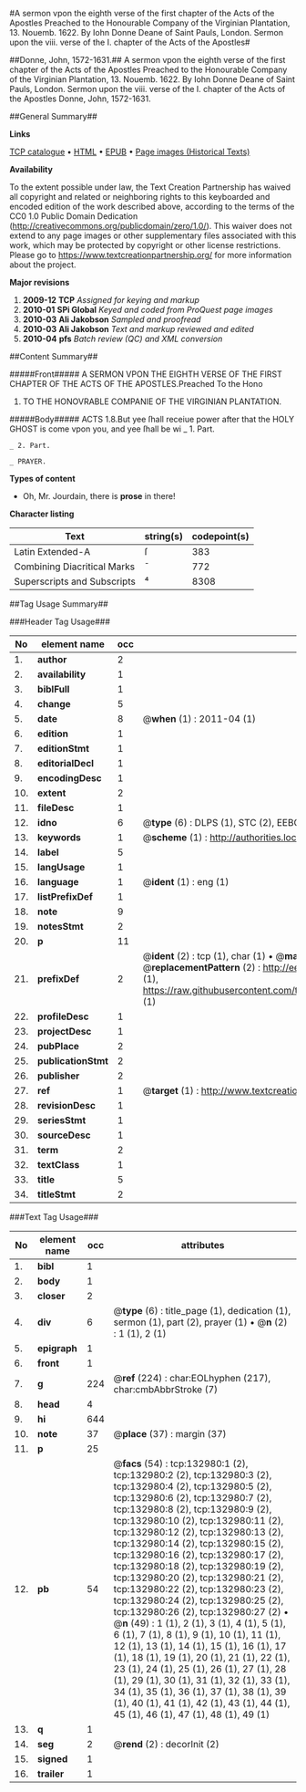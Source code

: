 #A sermon vpon the eighth verse of the first chapter of the Acts of the Apostles Preached to the Honourable Company of the Virginian Plantation, 13. Nouemb. 1622. By Iohn Donne Deane of Saint Pauls, London. Sermon upon the viii. verse of the I. chapter of the Acts of the Apostles#

##Donne, John, 1572-1631.##
A sermon vpon the eighth verse of the first chapter of the Acts of the Apostles Preached to the Honourable Company of the Virginian Plantation, 13. Nouemb. 1622. By Iohn Donne Deane of Saint Pauls, London.
Sermon upon the viii. verse of the I. chapter of the Acts of the Apostles
Donne, John, 1572-1631.

##General Summary##

**Links**

[TCP catalogue](http://www.ota.ox.ac.uk/tcp/)  • 
[HTML](http://tei.it.ox.ac.uk/tcp/Texts-HTML/free/A73/A73849.html)  • 
[EPUB](http://tei.it.ox.ac.uk/tcp/Texts-EPUB/free/A73/A73849.epub) • 
[Page images (Historical Texts)](https://historicaltexts.jisc.ac.uk/eebo-99898417e)

**Availability**

To the extent possible under law, the Text Creation Partnership has waived all copyright and related or neighboring rights to this keyboarded and encoded edition of the work described above, according to the terms of the CC0 1.0 Public Domain Dedication (http://creativecommons.org/publicdomain/zero/1.0/). This waiver does not extend to any page images or other supplementary files associated with this work, which may be protected by copyright or other license restrictions. Please go to https://www.textcreationpartnership.org/ for more information about the project.

**Major revisions**

1. __2009-12__ __TCP__ *Assigned for keying and markup*
1. __2010-01__ __SPi Global__ *Keyed and coded from ProQuest page images*
1. __2010-03__ __Ali Jakobson__ *Sampled and proofread*
1. __2010-03__ __Ali Jakobson__ *Text and markup reviewed and edited*
1. __2010-04__ __pfs__ *Batch review (QC) and XML conversion*

##Content Summary##

#####Front#####
A SERMON VPON THE EIGHTH VERSE OF THE FIRST CHAPTER OF THE ACTS OF THE APOSTLES.Preached To the Hono
1. TO THE HONOVRABLE COMPANIE OF THE VIRGINIAN PLANTATION.

#####Body#####
ACTS 1.8.But yee ſhall receiue power after that the HOLY GHOST is come vpon you, and yee ſhall be wi
    _ 1. Part.

    _ 2. Part.

    _ PRAYER.

**Types of content**

  * Oh, Mr. Jourdain, there is **prose** in there!

**Character listing**


|Text|string(s)|codepoint(s)|
|---|---|---|
|Latin Extended-A|ſ|383|
|Combining             Diacritical Marks|̄|772|
|Superscripts             and Subscripts|⁴|8308|

##Tag Usage Summary##

###Header Tag Usage###

|No|element name|occ|attributes|
|---|---|---|---|
|1.|__author__|2||
|2.|__availability__|1||
|3.|__biblFull__|1||
|4.|__change__|5||
|5.|__date__|8| @__when__ (1) : 2011-04 (1)|
|6.|__edition__|1||
|7.|__editionStmt__|1||
|8.|__editorialDecl__|1||
|9.|__encodingDesc__|1||
|10.|__extent__|2||
|11.|__fileDesc__|1||
|12.|__idno__|6| @__type__ (6) : DLPS (1), STC (2), EEBO-CITATION (1), PROQUEST (1), VID (1)|
|13.|__keywords__|1| @__scheme__ (1) : http://authorities.loc.gov/ (1)|
|14.|__label__|5||
|15.|__langUsage__|1||
|16.|__language__|1| @__ident__ (1) : eng (1)|
|17.|__listPrefixDef__|1||
|18.|__note__|9||
|19.|__notesStmt__|2||
|20.|__p__|11||
|21.|__prefixDef__|2| @__ident__ (2) : tcp (1), char (1)  •  @__matchPattern__ (2) : ([0-9\-]+):([0-9IVX]+) (1), (.+) (1)  •  @__replacementPattern__ (2) : http://eebo.chadwyck.com/downloadtiff?vid=$1&page=$2 (1), https://raw.githubusercontent.com/textcreationpartnership/Texts/master/tcpchars.xml#$1 (1)|
|22.|__profileDesc__|1||
|23.|__projectDesc__|1||
|24.|__pubPlace__|2||
|25.|__publicationStmt__|2||
|26.|__publisher__|2||
|27.|__ref__|1| @__target__ (1) : http://www.textcreationpartnership.org/docs/. (1)|
|28.|__revisionDesc__|1||
|29.|__seriesStmt__|1||
|30.|__sourceDesc__|1||
|31.|__term__|2||
|32.|__textClass__|1||
|33.|__title__|5||
|34.|__titleStmt__|2||


###Text Tag Usage###

|No|element name|occ|attributes|
|---|---|---|---|
|1.|__bibl__|1||
|2.|__body__|1||
|3.|__closer__|2||
|4.|__div__|6| @__type__ (6) : title_page (1), dedication (1), sermon (1), part (2), prayer (1)  •  @__n__ (2) : 1 (1), 2 (1)|
|5.|__epigraph__|1||
|6.|__front__|1||
|7.|__g__|224| @__ref__ (224) : char:EOLhyphen (217), char:cmbAbbrStroke (7)|
|8.|__head__|4||
|9.|__hi__|644||
|10.|__note__|37| @__place__ (37) : margin (37)|
|11.|__p__|25||
|12.|__pb__|54| @__facs__ (54) : tcp:132980:1 (2), tcp:132980:2 (2), tcp:132980:3 (2), tcp:132980:4 (2), tcp:132980:5 (2), tcp:132980:6 (2), tcp:132980:7 (2), tcp:132980:8 (2), tcp:132980:9 (2), tcp:132980:10 (2), tcp:132980:11 (2), tcp:132980:12 (2), tcp:132980:13 (2), tcp:132980:14 (2), tcp:132980:15 (2), tcp:132980:16 (2), tcp:132980:17 (2), tcp:132980:18 (2), tcp:132980:19 (2), tcp:132980:20 (2), tcp:132980:21 (2), tcp:132980:22 (2), tcp:132980:23 (2), tcp:132980:24 (2), tcp:132980:25 (2), tcp:132980:26 (2), tcp:132980:27 (2)  •  @__n__ (49) : 1 (1), 2 (1), 3 (1), 4 (1), 5 (1), 6 (1), 7 (1), 8 (1), 9 (1), 10 (1), 11 (1), 12 (1), 13 (1), 14 (1), 15 (1), 16 (1), 17 (1), 18 (1), 19 (1), 20 (1), 21 (1), 22 (1), 23 (1), 24 (1), 25 (1), 26 (1), 27 (1), 28 (1), 29 (1), 30 (1), 31 (1), 32 (1), 33 (1), 34 (1), 35 (1), 36 (1), 37 (1), 38 (1), 39 (1), 40 (1), 41 (1), 42 (1), 43 (1), 44 (1), 45 (1), 46 (1), 47 (1), 48 (1), 49 (1)|
|13.|__q__|1||
|14.|__seg__|2| @__rend__ (2) : decorInit (2)|
|15.|__signed__|1||
|16.|__trailer__|1||
